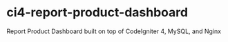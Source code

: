 # ci4-report-product-dashboard
 Report Product Dashboard built on top of CodeIgniter 4, MySQL, and Nginx
